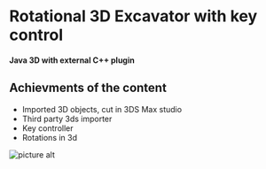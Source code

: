 # Rotational 3D Excavator with key control

#### Java 3D with external C++ plugin  ####


## Achievments of the content

* Imported 3D objects, cut in 3DS Max studio
* Third party 3ds importer
* Key controller 
* Rotations in 3d

![picture alt](http://cloudinfo.biz/links/J3DCrane.PNG "Content")

